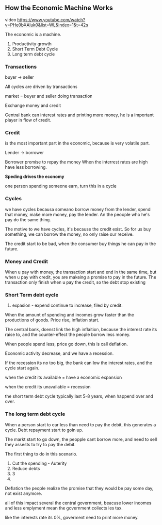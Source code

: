 ## How the Economic Machine Works

video https://www.youtube.com/watch?v=PHe0bXAIuk0&list=WL&index=1&t=42s

The economic is a machine.

1. Productivity growth
2. Short Term Debt Cycle
3. Long term debt cycle

### Transactions

buyer -> seller

All cycles are driven by transactions

market = buyer and seller doing transaction

Exchange money and credit

Central bank can interest rates and printing more money, he is a important player in flow of credit.

### Credit

is the most important part in the economic, because is very volatile part.

Lender -> borrower

Borrower promise to repay the money
When the interrest rates are high have less borrowing.

**Speding drives the economy**

one person spending someone earn, turn this in a cycle

### Cycles

we have cycles becausa someano borrow money from the lender, spend that money, make more money, pay the lender. An the peoople who he's pay do the same thing.

The motive to we have cycles, it's because the credit exist. So for us buy something, we can borrow the money, no only raise our receive.

The credit start to be bad, when the consumer buy things he can pay in the future.

### Money and Credit

When u pay with money, the transaction start and end in the same time, but when u pay with credit, you are makeing a promise to pay in the future. The transaction only finish when u pay the credit, so the debt stop existing

### Short Term debt cycle

1. expasion - expend continue to increase, filed by credit.

When the amount of spending and incomes grow faster than the productions of goods. Price rise, inflation start.

The central bank, doenst link the high inflaition, because the interest rate its raise to, and the counter-effect the people borrow less money.

When people spend less, price go down, this is call deflation.

Economic activity decrease, and we have a recession.

If the recession its no too big, the bank can low the interest rates, and the cycle start again.

when the credit its available = have a economic expansion

when the credit its unavailable = recession

the short term debt cycle typically last 5-8 years, when happend over and over.

### The long term debt cycle

When a person start to ear less than need to pay the debit, this generates a cycle.
Debt repayment start to goin up.

The markt start to go down, the peopple cant borrow more, and need to sell they assests to try to pay the debit.

The first thing to do in this scenario.
1. Cut the spending - Auterity
2. Reduce debts
3. 3
4.

Deflation the people realize the promise that they would be pay some day, not exist anymore.

all of this impact several the central government, beacuse lower incomes and less emplyment mean the government collects les tax.

like the interests rate its 0%, goverment need to print more money.
